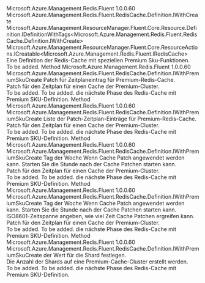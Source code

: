 <Type Name="IWithPremiumSkuCreate" FullName="Microsoft.Azure.Management.Redis.Fluent.RedisCache.Definition.IWithPremiumSkuCreate">
  <TypeSignature Language="C#" Value="public interface IWithPremiumSkuCreate : Microsoft.Azure.Management.Redis.Fluent.RedisCache.Definition.IWithCreate, Microsoft.Azure.Management.ResourceManager.Fluent.Core.Resource.Definition.IDefinitionWithTags&lt;Microsoft.Azure.Management.Redis.Fluent.RedisCache.Definition.IWithCreate&gt;, Microsoft.Azure.Management.ResourceManager.Fluent.Core.ResourceActions.ICreatable&lt;Microsoft.Azure.Management.Redis.Fluent.IRedisCache&gt;" />
  <TypeSignature Language="ILAsm" Value=".class public interface auto ansi abstract IWithPremiumSkuCreate implements class Microsoft.Azure.Management.Redis.Fluent.RedisCache.Definition.IWithCreate, class Microsoft.Azure.Management.ResourceManager.Fluent.Core.Resource.Definition.IDefinitionWithTags`1&lt;class Microsoft.Azure.Management.Redis.Fluent.RedisCache.Definition.IWithCreate&gt;, class Microsoft.Azure.Management.ResourceManager.Fluent.Core.ResourceActions.ICreatable`1&lt;class Microsoft.Azure.Management.Redis.Fluent.IRedisCache&gt;, class Microsoft.Azure.Management.ResourceManager.Fluent.Core.ResourceActions.IIndexable" />
  <TypeSignature Language="DocId" Value="T:Microsoft.Azure.Management.Redis.Fluent.RedisCache.Definition.IWithPremiumSkuCreate" />
  <TypeSignature Language="VB.NET" Value="Public Interface IWithPremiumSkuCreate&#xA;Implements ICreatable(Of IRedisCache), IDefinitionWithTags(Of IWithCreate), IWithCreate" />
  <TypeSignature Language="F#" Value="type IWithPremiumSkuCreate = interface&#xA;    interface IWithCreate&#xA;    interface ICreatable&lt;IRedisCache&gt;&#xA;    interface IIndexable&#xA;    interface IDefinitionWithTags&lt;IWithCreate&gt;" />
  <AssemblyInfo>
    <AssemblyName>Microsoft.Azure.Management.Redis.Fluent</AssemblyName>
    <AssemblyVersion>1.0.0.60</AssemblyVersion>
  </AssemblyInfo>
  <Interfaces>
    <Interface>
      <InterfaceName>Microsoft.Azure.Management.Redis.Fluent.RedisCache.Definition.IWithCreate</InterfaceName>
    </Interface>
    <Interface>
      <InterfaceName>Microsoft.Azure.Management.ResourceManager.Fluent.Core.Resource.Definition.IDefinitionWithTags&lt;Microsoft.Azure.Management.Redis.Fluent.RedisCache.Definition.IWithCreate&gt;</InterfaceName>
    </Interface>
    <Interface>
      <InterfaceName>Microsoft.Azure.Management.ResourceManager.Fluent.Core.ResourceActions.ICreatable&lt;Microsoft.Azure.Management.Redis.Fluent.IRedisCache&gt;</InterfaceName>
    </Interface>
  </Interfaces>
  <Docs>
    <summary>
            Eine Definition der Redis-Cache mit speziellen Premium Sku-Funktionen.
            </summary>
    <remarks>To be added.</remarks>
  </Docs>
  <Members>
    <Member MemberName="WithPatchSchedule">
      <MemberSignature Language="C#" Value="public Microsoft.Azure.Management.Redis.Fluent.RedisCache.Definition.IWithPremiumSkuCreate WithPatchSchedule (Microsoft.Azure.Management.Redis.Fluent.Models.ScheduleEntry scheduleEntry);" />
      <MemberSignature Language="ILAsm" Value=".method public hidebysig newslot virtual instance class Microsoft.Azure.Management.Redis.Fluent.RedisCache.Definition.IWithPremiumSkuCreate WithPatchSchedule(class Microsoft.Azure.Management.Redis.Fluent.Models.ScheduleEntry scheduleEntry) cil managed" />
      <MemberSignature Language="DocId" Value="M:Microsoft.Azure.Management.Redis.Fluent.RedisCache.Definition.IWithPremiumSkuCreate.WithPatchSchedule(Microsoft.Azure.Management.Redis.Fluent.Models.ScheduleEntry)" />
      <MemberSignature Language="F#" Value="abstract member WithPatchSchedule : Microsoft.Azure.Management.Redis.Fluent.Models.ScheduleEntry -&gt; Microsoft.Azure.Management.Redis.Fluent.RedisCache.Definition.IWithPremiumSkuCreate" Usage="iWithPremiumSkuCreate.WithPatchSchedule scheduleEntry" />
      <MemberType>Method</MemberType>
      <AssemblyInfo>
        <AssemblyName>Microsoft.Azure.Management.Redis.Fluent</AssemblyName>
        <AssemblyVersion>1.0.0.60</AssemblyVersion>
      </AssemblyInfo>
      <ReturnValue>
        <ReturnType>Microsoft.Azure.Management.Redis.Fluent.RedisCache.Definition.IWithPremiumSkuCreate</ReturnType>
      </ReturnValue>
      <Parameters>
        <Parameter Name="scheduleEntry" Type="Microsoft.Azure.Management.Redis.Fluent.Models.ScheduleEntry" />
      </Parameters>
      <Docs>
        <param name="scheduleEntry">Patch für Zeitplaneintrag für Premium-Redis-Cache.</param>
        <summary>
            Patch für den Zeitplan für einen Cache der Premium-Cluster.
            </summary>
        <returns>To be added.</returns>
        <remarks>To be added.</remarks>
        <return>die nächste Phase des Redis-Cache mit Premium SKU-Definition.</return>
      </Docs>
    </Member>
    <Member MemberName="WithPatchSchedule">
      <MemberSignature Language="C#" Value="public Microsoft.Azure.Management.Redis.Fluent.RedisCache.Definition.IWithPremiumSkuCreate WithPatchSchedule (System.Collections.Generic.IList&lt;Microsoft.Azure.Management.Redis.Fluent.Models.ScheduleEntry&gt; scheduleEntry);" />
      <MemberSignature Language="ILAsm" Value=".method public hidebysig newslot virtual instance class Microsoft.Azure.Management.Redis.Fluent.RedisCache.Definition.IWithPremiumSkuCreate WithPatchSchedule(class System.Collections.Generic.IList`1&lt;class Microsoft.Azure.Management.Redis.Fluent.Models.ScheduleEntry&gt; scheduleEntry) cil managed" />
      <MemberSignature Language="DocId" Value="M:Microsoft.Azure.Management.Redis.Fluent.RedisCache.Definition.IWithPremiumSkuCreate.WithPatchSchedule(System.Collections.Generic.IList{Microsoft.Azure.Management.Redis.Fluent.Models.ScheduleEntry})" />
      <MemberSignature Language="VB.NET" Value="Public Function WithPatchSchedule (scheduleEntry As IList(Of ScheduleEntry)) As IWithPremiumSkuCreate" />
      <MemberSignature Language="F#" Value="abstract member WithPatchSchedule : System.Collections.Generic.IList&lt;Microsoft.Azure.Management.Redis.Fluent.Models.ScheduleEntry&gt; -&gt; Microsoft.Azure.Management.Redis.Fluent.RedisCache.Definition.IWithPremiumSkuCreate" Usage="iWithPremiumSkuCreate.WithPatchSchedule scheduleEntry" />
      <MemberType>Method</MemberType>
      <AssemblyInfo>
        <AssemblyName>Microsoft.Azure.Management.Redis.Fluent</AssemblyName>
        <AssemblyVersion>1.0.0.60</AssemblyVersion>
      </AssemblyInfo>
      <ReturnValue>
        <ReturnType>Microsoft.Azure.Management.Redis.Fluent.RedisCache.Definition.IWithPremiumSkuCreate</ReturnType>
      </ReturnValue>
      <Parameters>
        <Parameter Name="scheduleEntry" Type="System.Collections.Generic.IList&lt;Microsoft.Azure.Management.Redis.Fluent.Models.ScheduleEntry&gt;" />
      </Parameters>
      <Docs>
        <param name="scheduleEntry">Liste der Patch-Zeitplan-Einträge für Premium-Redis-Cache.</param>
        <summary>
            Patch für den Zeitplan für einen Cache der Premium-Cluster.
            </summary>
        <returns>To be added.</returns>
        <remarks>To be added.</remarks>
        <return>die nächste Phase des Redis-Cache mit Premium SKU-Definition.</return>
      </Docs>
    </Member>
    <Member MemberName="WithPatchSchedule">
      <MemberSignature Language="C#" Value="public Microsoft.Azure.Management.Redis.Fluent.RedisCache.Definition.IWithPremiumSkuCreate WithPatchSchedule (Microsoft.Azure.Management.Redis.Fluent.Models.DayOfWeek dayOfWeek, int startHourUtc);" />
      <MemberSignature Language="ILAsm" Value=".method public hidebysig newslot virtual instance class Microsoft.Azure.Management.Redis.Fluent.RedisCache.Definition.IWithPremiumSkuCreate WithPatchSchedule(valuetype Microsoft.Azure.Management.Redis.Fluent.Models.DayOfWeek dayOfWeek, int32 startHourUtc) cil managed" />
      <MemberSignature Language="DocId" Value="M:Microsoft.Azure.Management.Redis.Fluent.RedisCache.Definition.IWithPremiumSkuCreate.WithPatchSchedule(Microsoft.Azure.Management.Redis.Fluent.Models.DayOfWeek,System.Int32)" />
      <MemberSignature Language="F#" Value="abstract member WithPatchSchedule : Microsoft.Azure.Management.Redis.Fluent.Models.DayOfWeek * int -&gt; Microsoft.Azure.Management.Redis.Fluent.RedisCache.Definition.IWithPremiumSkuCreate" Usage="iWithPremiumSkuCreate.WithPatchSchedule (dayOfWeek, startHourUtc)" />
      <MemberType>Method</MemberType>
      <AssemblyInfo>
        <AssemblyName>Microsoft.Azure.Management.Redis.Fluent</AssemblyName>
        <AssemblyVersion>1.0.0.60</AssemblyVersion>
      </AssemblyInfo>
      <ReturnValue>
        <ReturnType>Microsoft.Azure.Management.Redis.Fluent.RedisCache.Definition.IWithPremiumSkuCreate</ReturnType>
      </ReturnValue>
      <Parameters>
        <Parameter Name="dayOfWeek" Type="Microsoft.Azure.Management.Redis.Fluent.Models.DayOfWeek" />
        <Parameter Name="startHourUtc" Type="System.Int32" />
      </Parameters>
      <Docs>
        <param name="dayOfWeek">Tag der Woche Wenn Cache Patch angewendet werden kann.</param>
        <param name="startHourUtc">Starten Sie die Stunde nach der Cache Patchen starten kann.</param>
        <summary>
            Patch für den Zeitplan für einen Cache der Premium-Cluster.
            </summary>
        <returns>To be added.</returns>
        <remarks>To be added.</remarks>
        <return>die nächste Phase des Redis-Cache mit Premium SKU-Definition.</return>
      </Docs>
    </Member>
    <Member MemberName="WithPatchSchedule">
      <MemberSignature Language="C#" Value="public Microsoft.Azure.Management.Redis.Fluent.RedisCache.Definition.IWithPremiumSkuCreate WithPatchSchedule (Microsoft.Azure.Management.Redis.Fluent.Models.DayOfWeek dayOfWeek, int startHourUtc, TimeSpan maintenanceWindow);" />
      <MemberSignature Language="ILAsm" Value=".method public hidebysig newslot virtual instance class Microsoft.Azure.Management.Redis.Fluent.RedisCache.Definition.IWithPremiumSkuCreate WithPatchSchedule(valuetype Microsoft.Azure.Management.Redis.Fluent.Models.DayOfWeek dayOfWeek, int32 startHourUtc, valuetype System.TimeSpan maintenanceWindow) cil managed" />
      <MemberSignature Language="DocId" Value="M:Microsoft.Azure.Management.Redis.Fluent.RedisCache.Definition.IWithPremiumSkuCreate.WithPatchSchedule(Microsoft.Azure.Management.Redis.Fluent.Models.DayOfWeek,System.Int32,System.TimeSpan)" />
      <MemberSignature Language="F#" Value="abstract member WithPatchSchedule : Microsoft.Azure.Management.Redis.Fluent.Models.DayOfWeek * int * TimeSpan -&gt; Microsoft.Azure.Management.Redis.Fluent.RedisCache.Definition.IWithPremiumSkuCreate" Usage="iWithPremiumSkuCreate.WithPatchSchedule (dayOfWeek, startHourUtc, maintenanceWindow)" />
      <MemberType>Method</MemberType>
      <AssemblyInfo>
        <AssemblyName>Microsoft.Azure.Management.Redis.Fluent</AssemblyName>
        <AssemblyVersion>1.0.0.60</AssemblyVersion>
      </AssemblyInfo>
      <ReturnValue>
        <ReturnType>Microsoft.Azure.Management.Redis.Fluent.RedisCache.Definition.IWithPremiumSkuCreate</ReturnType>
      </ReturnValue>
      <Parameters>
        <Parameter Name="dayOfWeek" Type="Microsoft.Azure.Management.Redis.Fluent.Models.DayOfWeek" />
        <Parameter Name="startHourUtc" Type="System.Int32" />
        <Parameter Name="maintenanceWindow" Type="System.TimeSpan" />
      </Parameters>
      <Docs>
        <param name="dayOfWeek">Tag der Woche Wenn Cache Patch angewendet werden kann.</param>
        <param name="startHourUtc">Starten Sie die Stunde nach der Cache Patchen starten kann.</param>
        <param name="maintenanceWindow">ISO8601-Zeitspanne angeben, wie viel Zeit Cache Patchen ergreifen kann.</param>
        <summary>
            Patch für den Zeitplan für einen Cache der Premium-Cluster.
            </summary>
        <returns>To be added.</returns>
        <remarks>To be added.</remarks>
        <return>die nächste Phase des Redis-Cache mit Premium SKU-Definition.</return>
      </Docs>
    </Member>
    <Member MemberName="WithShardCount">
      <MemberSignature Language="C#" Value="public Microsoft.Azure.Management.Redis.Fluent.RedisCache.Definition.IWithPremiumSkuCreate WithShardCount (int shardCount);" />
      <MemberSignature Language="ILAsm" Value=".method public hidebysig newslot virtual instance class Microsoft.Azure.Management.Redis.Fluent.RedisCache.Definition.IWithPremiumSkuCreate WithShardCount(int32 shardCount) cil managed" />
      <MemberSignature Language="DocId" Value="M:Microsoft.Azure.Management.Redis.Fluent.RedisCache.Definition.IWithPremiumSkuCreate.WithShardCount(System.Int32)" />
      <MemberSignature Language="VB.NET" Value="Public Function WithShardCount (shardCount As Integer) As IWithPremiumSkuCreate" />
      <MemberSignature Language="F#" Value="abstract member WithShardCount : int -&gt; Microsoft.Azure.Management.Redis.Fluent.RedisCache.Definition.IWithPremiumSkuCreate" Usage="iWithPremiumSkuCreate.WithShardCount shardCount" />
      <MemberType>Method</MemberType>
      <AssemblyInfo>
        <AssemblyName>Microsoft.Azure.Management.Redis.Fluent</AssemblyName>
        <AssemblyVersion>1.0.0.60</AssemblyVersion>
      </AssemblyInfo>
      <ReturnValue>
        <ReturnType>Microsoft.Azure.Management.Redis.Fluent.RedisCache.Definition.IWithPremiumSkuCreate</ReturnType>
      </ReturnValue>
      <Parameters>
        <Parameter Name="shardCount" Type="System.Int32" />
      </Parameters>
      <Docs>
        <param name="shardCount">der Wert für die Shard festlegen.</param>
        <summary>
            Die Anzahl der Shards auf eine Premium-Cache-Cluster erstellt werden.
            </summary>
        <returns>To be added.</returns>
        <remarks>To be added.</remarks>
        <return>die nächste Phase des Redis-Cache mit Premium SKU-Definition.</return>
      </Docs>
    </Member>
  </Members>
</Type>